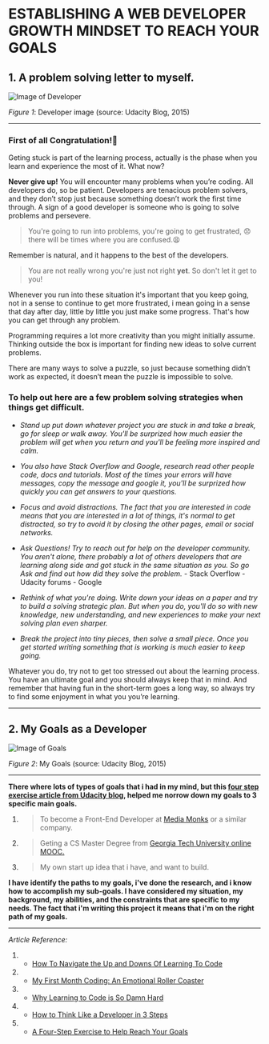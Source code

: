 #  ESTABLISHING A WEB DEVELOPER GROWTH MINDSET TO REACH YOUR GOALS


##  1. A problem solving letter to myself.


![Image of Developer](http://i0.wp.com/blog.udacity.com/wp-content/uploads/2015/02/DeathtoStock_Wired2-e1422990683568.jpg?resize=640%2C427)

*Figure 1*: Developer image (source: Udacity Blog, 2015)

___


###  First of all Congratulation!:clap: 
Geting stuck is part of the learning process, actually is the phase when you learn and experience the most of it. What now?

**Never give up!** You will encounter many problems when you’re coding. All developers do, so be patient. Developers are tenacious problem solvers, and they don’t stop just because something doesn’t work the first time through.
A sign of a good developer is someone who is going to solve problems and persevere. 
>You're going to run into problems, you're going to get frustrated, :disappointed: there will be times where you are confused.:tired_face: 

Remember is natural, and it happens to the best of the developers.

>You are not really wrong you're just not right **yet**.
So don't let it get to you!

Whenever you run into these situation it's important that you keep going, not in a sense to continue to get more frustrated, i mean going in a sense that day after day, little by little you just make some progress. That's how you can get through any problem.

Programming requires a lot more creativity than you might initially assume. Thinking outside the box is important for finding new ideas to solve current problems.

There are many ways to solve a puzzle, so just because something didn’t work as expected, it doesn’t mean the puzzle is impossible to solve. 

### To help out here are a few problem solving strategies when things get difficult.


*  *Stand up put down whatever project you are stuck in and take a break, go for sleep or walk away. You'll be surprized how much easier the problem will get when you return and you'll be feeling more inspired and calm.*


*  *You also have Stack Overflow and Google, research read other people code, docs and tutorials. Most of the times your errors will have messages, copy the message and google it, you'll be surprized how quickly you can get answers to your questions.*


*  *Focus and avoid distractions. The fact that you are interested in code means that you are interested in a lot of things, it's normal to get distracted, so try to avoid it by closing the other pages, email or social networks.*


*  *Ask Questions! Try to reach out for help on the developer community. You aren't alone, there probably a lot of others developers that are learning along side and got stuck in the same situation as you. So go Ask and find out how did they solve the problem.*
              -  Stack Overflow
              -  Udacity forums
              -  Google


*  *Rethink of what you're doing. Write down your ideas on a paper and try to build a solving strategic plan. But when you do, you'll do so with new knowledge, new understanding, and new experiences to make your next solving plan even sharper.*


*  *Break the project into tiny pieces, then solve a small piece. Once you get started writing something that is working is much easier to keep going.*


Whatever you do, try not to get too stressed out about the learning process. You have an ultimate goal and you should always keep that in mind. And remember that having fun in the short-term goes a long way, so always try to find some enjoyment in what you you’re learning.


___


## 2. My Goals as a Developer


![Image of Goals](http://i1.wp.com/blog.udacity.com/wp-content/uploads/2015/03/goals_education5.png?resize=640%2C445)

*Figure 2*: My Goals (source: Udacity Blog, 2015)

___


**There where lots of types of goals that i had in my mind, but this [four step exercise article from Udacity blog][1], helped me norrow down my goals to 3 specific main goals.**


1. > To become a Front-End Developer at [Media Monks][2] or a similar company.


2. > Geting a CS Master Degree from [Georgia Tech University online MOOC.][3]


3. > My own start up idea that i have, and want to build.


**I have identify the paths to my goals, i've done the research, and i know how to accomplish my sub-goals. I have considered my situation, my background, my abilities, and the constraints that are specific to my needs. The fact that i'm writing this project it means that i'm on the right path of my goals.**



___
*Article Reference:*
 1. *   [How To Navigate the Up and Downs Of Learning To Code](http://goo.gl/g84egf)
 2. *   [My First Month Coding: An Emotional Roller Coaster](http://goo.gl/kGJCK7)
 3. *    [Why Learning to Code is So Damn Hard](http://goo.gl/AGLjtB)
 4. *    [How to Think Like a Developer in 3 Steps][4]
 5. *    [A Four-Step Exercise to Help Reach Your Goals][1]

[1]:  http://blog.udacity.com/2015/03/a-four-step-exercise-to-help-reach-your-goals.html
[2]:  https://www.mediamonks.com
[3]:  http://www.omscs.gatech.edu/
[4]:  http://blog.udacity.com/2015/02/think-like-developer-3-steps.html





